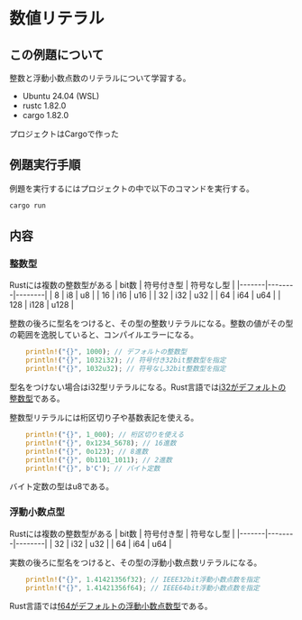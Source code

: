 # 数値リテラル
## この例題について

整数と浮動小数点数のリテラルについて学習する。
- Ubuntu 24.04 (WSL)
- rustc 1.82.0
- cargo 1.82.0

プロジェクトはCargoで作った

## 例題実行手順
例題を実行するにはプロジェクトの中で以下のコマンドを実行する。
```sh
cargo run
```
## 内容
### 整数型
Rustには複数の整数型がある
| bit数 | 符号付き型 | 符号なし型 |
|-------|--------|--------|
| 8     |  i8    |  u8    |
| 16     |  i16    |  u16    |
| 32     |  i32    |  u32    |
| 64     |  i64    |  u64    |
| 128     |  i128    |  u128    |

整数の後ろに型名をつけると、その型の整数リテラルになる。整数の値がその型の範囲を逸脱していると、コンパイルエラーになる。

```rust
    println!("{}", 1000); // デフォルトの整数型
    println!("{}", 1032i32); // 符号付き32bit整数型を指定
    println!("{}", 1032u32); // 符号なし32bit整数型を指定
```

型名をつけない場合はi32型リテラルになる。Rust言語では[i32がデフォルトの整数型](https://doc.rust-lang.org/book/ch03-02-data-types.html#integer-types)である。

整数型リテラルには桁区切り子や基数表記を使える。

```rust
    println!("{}", 1_000); // 桁区切りを使える
    println!("{}", 0x1234_5678); // 16進数
    println!("{}", 0o123); // 8進数
    println!("{}", 0b1101_1011); // 2進数
    println!("{}", b'C'); // バイト定数
```
バイト定数の型はu8である。

### 浮動小数点型
Rustには複数の整数型がある
| bit数 | 符号付き型 | 符号なし型 |
|-------|--------|--------|
| 32     |  i32    |  u32    |
| 64     |  i64    |  u64    |

実数の後ろに型名をつけると、その型の浮動小数点数リテラルになる。

```rust
    println!("{}", 1.41421356f32); // IEEE32bit浮動小数点数を指定
    println!("{}", 1.41421356f64); // IEEE64bit浮動小数点数を指定
```
Rust言語では[f64がデフォルトの浮動小数点数型](https://doc.rust-lang.org/book/ch03-02-data-types.html#floating-point-types)である。
